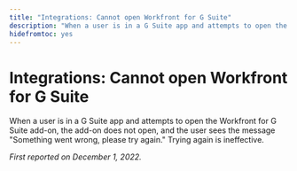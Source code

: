 ```yaml
---
title: "Integrations: Cannot open Workfront for G Suite"
description: "When a user is in a G Suite app and attempts to open the Workfront for G Suite add-on, the add-on does not open, and the user sees the message Something went wrong, please try again. Trying again is ineffective. "
hidefromtoc: yes
---
```


# Integrations: Cannot open Workfront for G Suite

When a user is in a G Suite app and attempts to open the Workfront for G Suite add-on, the add-on does not open, and the user sees the message "Something went wrong, please try again." Trying again is ineffective. 

_First reported on December 1, 2022._

